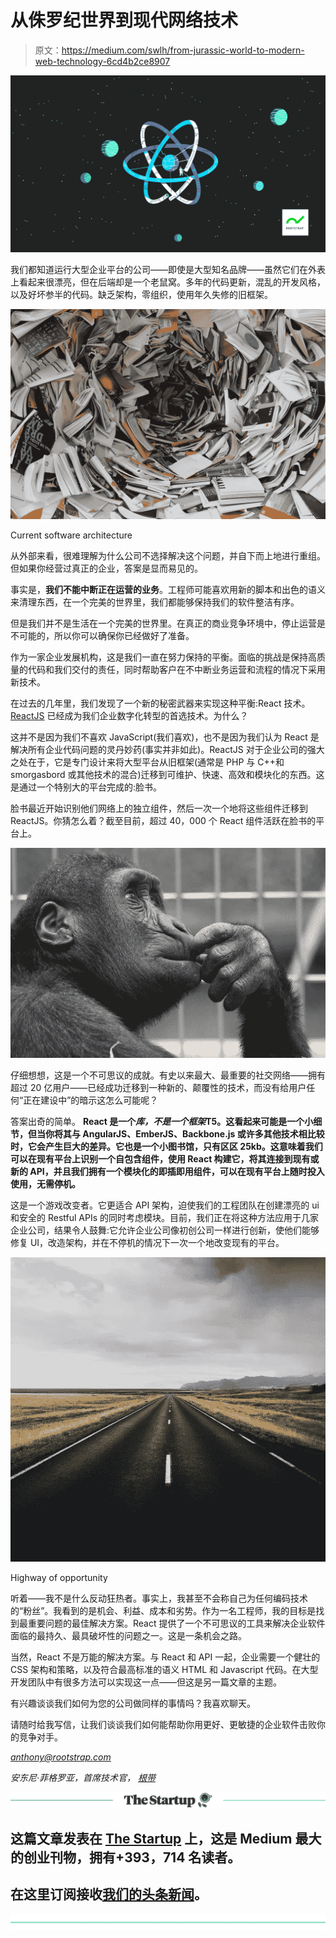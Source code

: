 # 从侏罗纪世界到现代网络技术

> 原文：<https://medium.com/swlh/from-jurassic-world-to-modern-web-technology-6cd4b2ce8907>

![](img/0f6e10243bb11ba1741d12d0f1c09057.png)

我们都知道运行大型企业平台的公司——即使是大型知名品牌——虽然它们在外表上看起来很漂亮，但在后端却是一个老鼠窝。多年的代码更新，混乱的开发风格，以及好坏参半的代码。缺乏架构，零组织，使用年久失修的旧框架。

![](img/3564026d5b1905aa64380fc7811cb376.png)

Current software architecture

从外部来看，很难理解为什么公司不选择解决这个问题，并自下而上地进行重组。但如果你经营过真正的企业，答案是显而易见的。

事实是，**我们不能中断正在运营的业务**。工程师可能喜欢用新的脚本和出色的语义来清理东西，在一个完美的世界里，我们都能够保持我们的软件整洁有序。

但是我们并不是生活在一个完美的世界里。在真正的商业竞争环境中，停止运营是不可能的，所以你可以确保你已经做好了准备。

作为一家企业发展机构，这是我们一直在努力保持的平衡。面临的挑战是保持高质量的代码和我们交付的责任，同时帮助客户在不中断业务运营和流程的情况下采用新技术。

在过去的几年里，我们发现了一个新的秘密武器来实现这种平衡:React 技术。 [ReactJS](https://reactjs.org/) 已经成为我们企业数字化转型的首选技术。为什么？

这并不是因为我们不喜欢 JavaScript(我们喜欢)，也不是因为我们认为 React 是解决所有企业代码问题的灵丹妙药(事实并非如此)。ReactJS 对于企业公司的强大之处在于，它是专门设计来将大型平台从旧框架(通常是 PHP 与 C++和 smorgasbord 或其他技术的混合)迁移到可维护、快速、高效和模块化的东西。这是通过一个特别大的平台完成的:脸书。

脸书最近开始识别他们网络上的独立组件，然后一次一个地将这些组件迁移到 ReactJS。你猜怎么着？截至目前，超过 40，000 个 React 组件活跃在脸书的平台上。

![](img/b04077fba6a8fed0ef92995af0f47a07.png)

仔细想想，这是一个不可思议的成就。有史以来最大、最重要的社交网络——拥有超过 20 亿用户——已经成功迁移到一种新的、颠覆性的技术，而没有给用户任何“正在建设中”的暗示这怎么可能呢？

答案出奇的简单。 **React 是一个*库，*不是一个*框架*T5。这看起来可能是一个小细节，但当你将其与 AngularJS、EmberJS、Backbone.js 或许多其他技术相比较时，它会产生巨大的差异。它也是一个小图书馆，只有区区 25kb。这意味着我们可以在现有平台上识别一个自包含组件，使用 React 构建它，将其连接到现有或新的 API，并且我们拥有一个模块化的即插即用组件，可以在现有平台上随时投入使用，无需停机。**

这是一个游戏改变者。它更适合 API 架构，迫使我们的工程团队在创建漂亮的 ui 和安全的 Restful APIs 的同时考虑模块。目前，我们正在将这种方法应用于几家企业公司，结果令人鼓舞:它允许企业公司像初创公司一样进行创新，使他们能够修复 UI，改造架构，并在不停机的情况下一次一个地改变现有的平台。

![](img/4c30eae66bf13269fa77eeee1fd6f3a8.png)

Highway of opportunity

听着——我不是什么反动狂热者。事实上，我甚至不会称自己为任何编码技术的“粉丝”。我看到的是机会、利益、成本和劣势。作为一名工程师，我的目标是找到最重要问题的最佳解决方案。React 提供了一个不可思议的工具来解决企业软件面临的最持久、最具破坏性的问题之一。这是一条机会之路。

当然，React 不是万能的解决方案。与 React 和 API 一起，企业需要一个健壮的 CSS 架构和策略，以及符合最高标准的语义 HTML 和 Javascript 代码。在大型开发团队中有很多方法可以实现这一点——但这是另一篇文章的主题。

有兴趣谈谈我们如何为您的公司做同样的事情吗？我喜欢聊天。

请随时给我写信，让我们谈谈我们如何能帮助你用更好、更敏捷的企业软件击败你的竞争对手。

*anthony@rootstrap.com*

*安东尼·菲格罗亚，首席技术官，* [*根带*](https://www.rootstrap.com)

[![](img/308a8d84fb9b2fab43d66c117fcc4bb4.png)](https://medium.com/swlh)

## 这篇文章发表在 [The Startup](https://medium.com/swlh) 上，这是 Medium 最大的创业刊物，拥有+393，714 名读者。

## 在这里订阅接收[我们的头条新闻](http://growthsupply.com/the-startup-newsletter/)。

[![](img/b0164736ea17a63403e660de5dedf91a.png)](https://medium.com/swlh)